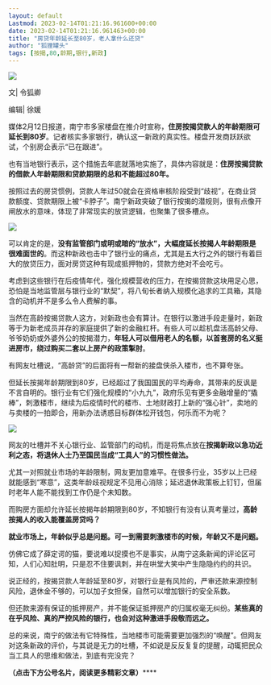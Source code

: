 ```yaml
---
layout: default
Lastmod: 2023-02-14T01:21:16.961600+00:00
date: 2023-02-14T01:21:16.961463+00:00
title: "房贷年龄延长至80岁，老人拿什么还贷"
author: "狐狸罐头"
tags: [按揭,80,龄期,银行,新政]
---
```


![](https://images.weserv.nl/?url=https%3A//mmbiz.qpic.cn/mmbiz_jpg/wbpcYQjuibvyn5yeko17xXuZIBaPfgicQCkdYD9vqDz9F6jHhBxiaib2iacCIMzXsR3DhBZ0oBsXFz5jTaRCGHuzdEA/640%3Fwx_fmt%3Djpeg)

文| 令狐卿

编辑| 徐媛

媒体2月12日报道，南宁市多家楼盘在推介时宣称，**住房按揭贷款人的年龄期限可延长到80岁**。记者核实多家银行，确认这一新政的真实性。楼盘开发商跃跃欲试，个别房企表示“已在跟进”。

也有当地银行表示，这个措施去年底就落地实施了，具体内容就是：**住房按揭贷款的借款人年龄期限和贷款期限的总和不能超过80年。**

按照过去的房贷惯例，贷款人年过50就会在资格审核阶段受到“歧视”，在商业贷款额度、贷款期限上被“卡脖子”。南宁新政突破了银行按揭的潜规则，很有点像开闸放水的意味，体现了非常现实的放贷逻辑，也聚集了很多槽点。

![](https://images.weserv.nl/?url=https%3A//mmbiz.qpic.cn/mmbiz_jpg/wbpcYQjuibvyn5yeko17xXuZIBaPfgicQCVzpicod8IEcyD6Bib3fr4J8ToZ7EiaAHVV2FrbcKzRCM6m714sCagXsicw/640%3Fwx_fmt%3Djpeg)

可以肯定的是，**没有监管部门或明或暗的“放水”，大幅度延长按揭人年龄期限是很难面世的**。而这种新政也击中了银行业的痛点，尤其是五大行之外的银行有着巨大的放贷压力，面对房贷这种有现成抵押物的，贷款方绝对不会吃亏。

考虑到这些银行在后疫情年代，强化规模营收的压力，在按揭贷款这块用足心思，恐怕是当地监管层与银行业的“默契”，将八旬长者纳入规模化追求的工具箱，其隐含的动机并不是多么令人费解的事。

当然在高龄按揭贷款人这方，对新政也会有算计。在银行以激进手段走量时，新政等于为新老成员并存的家庭提供了新的金融杠杆。有些人可以趁机盘活高龄父母、爷爷奶奶或外婆外公的按揭潜力，**年轻人可以借用老人的名额，以首套房的名义挺进房市，绕过购买二套以上房产的政策掣肘**。

有网友吐槽说，“高龄贷”的后面将有一帮新的接盘侠杀入楼市，也不算夸张。

但延长按揭年龄期限到80岁，已经超过了我国国民的平均寿命，其带来的反讽是不言自明的。银行业有它们强化规模的“小九九”，政府乐见有更多金融增量的“撬棒”，刺激楼市，继续为后疫情时代的楼市、土地财政打上新的“强心针”，卖地的与卖楼的一拍即合，用新办法诱惑目标群体松开钱包，何乐而不为呢？

![](https://images.weserv.nl/?url=https%3A//mmbiz.qpic.cn/mmbiz_jpg/wbpcYQjuibvyn5yeko17xXuZIBaPfgicQCU2S7Ht4tPFRcSsH6ujedIia9EXJqhJjIrvaicWvE2ia9STdNecVj1bB2g/640%3Fwx_fmt%3Djpeg)

网友的吐槽并不关心银行业、监管部门的动机，而是将焦点放在**按揭新政以急功近利之态，将退休人士乃至国民当成“工具人”的习惯性做法。**

尤其一对照就业市场的年龄限制，网友更加意难平。在很多行业，35岁以上已经就能感到“寒意”，这类年龄歧视规定不见用心消除；延迟退休政策板上钉钉，但届时老年人能不能找到工作仍是个未知数。

而购房方面却允许延长按揭年龄期限到80岁，不知银行有没有认真考量过，**高龄按揭人的收入能覆盖房贷吗？**

**就业市场上，年龄似乎总是问题。可一到需要刺激楼市的时候，年龄又不是问题。**

仿佛它成了薛定谔的猫，要说难以捉摸也不是事实，从南宁这条新闻的评论区可知，人们心知肚明，只是忍不住要讽刺，并在哄堂大笑中产生隐隐约约的共识。

说正经的，按揭贷款人年龄延至80岁，对银行业是有风险的，严审还款来源控制风险，退休金不够的，可以加子女担保，自然可以增加银行的安全系数。

但还款来源有保证的抵押房产，并不能保证抵押房产的归属权毫无纠纷。**某些真的在乎风险、真的严控风险的银行，也会对这种激进手段敬而远之。**

总的来说，南宁的做法有它特殊性，当地楼市可能需要更加强烈的“唤醒”。但网友对这条新政的评价，与其说是无力的吐槽，不如说是反反复复的提醒，动辄把民众当工具人的思维和做法，到底有完没完？

******************（点击下方************************************公号名片，阅读更多精彩文章****）******************

